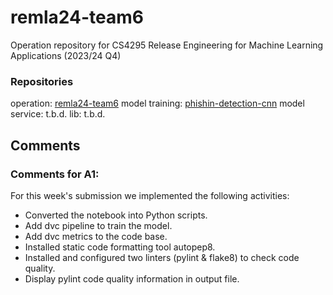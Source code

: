 # remla24-team6
Operation repository for CS4295 Release Engineering for Machine Learning Applications (2023/24 Q4)

### Repositories

operation: [remla24-team6](https://github.com/Roodster/remla24-team6/)
model training: [phishin-detection-cnn](https://github.com/aditwhorra42/phising_detection_cnn)
model service: t.b.d.
lib: t.b.d.

## Comments 

### Comments for A1:
For this week's submission we implemented the following activities:
- Converted the notebook into Python scripts.
- Add dvc pipeline to train the model.
- Add dvc metrics to the code base.
- Installed static code formatting tool autopep8.
- Installed and configured two linters (pylint & flake8) to check code quality.
- Display pylint code quality information in output file.

